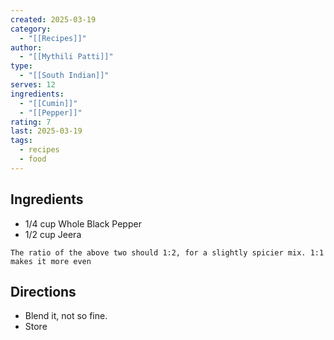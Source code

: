 ```yaml
---
created: 2025-03-19
category:
  - "[[Recipes]]"
author:
  - "[[Mythili Patti]]"
type:
  - "[[South Indian]]"
serves: 12
ingredients:
  - "[[Cumin]]"
  - "[[Pepper]]"
rating: 7
last: 2025-03-19
tags:
  - recipes
  - food
---
```

## Ingredients

- 1/4 cup Whole Black Pepper
- 1/2 cup Jeera

```ad-important
The ratio of the above two should 1:2, for a slightly spicier mix. 1:1 makes it more even
```

## Directions

- Blend it, not so fine.
- Store
